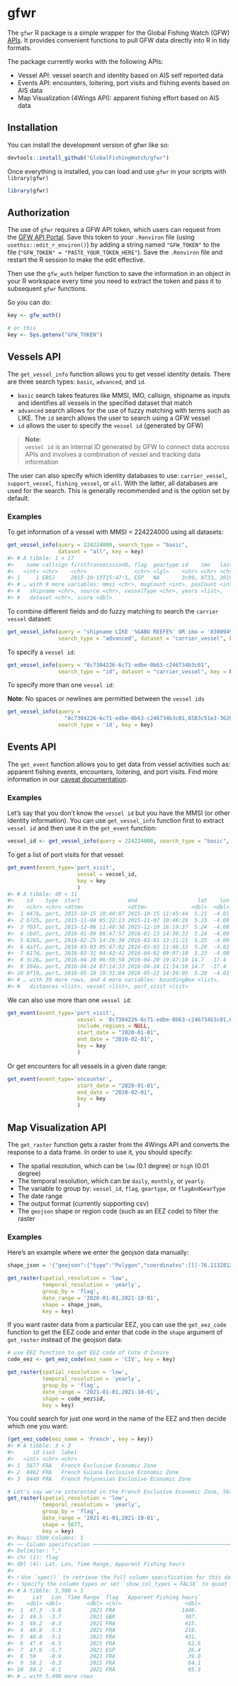 
<!-- README.md is generated from README.Rmd. Please edit that file -->

# gfwr

<!-- badges: start -->
<!-- badges: end -->
<!-- Add link to API documentation page once it's ready-->

The `gfwr` R package is a simple wrapper for the Global Fishing Watch
(GFW) [APIs](https://api-doc.dev.globalfishingwatch.org/#introduction).
It provides convenient functions to pull GFW data directly into R in
tidy formats.

The package currently works with the following APIs:

-   Vessel API: vessel search and identity based on AIS self reported
    data
-   Events API: encounters, loitering, port visits and fishing events
    based on AIS data
-   Map Visualization (4Wings API): apparent fishing effort based on AIS
    data

## Installation

You can install the development version of gfwr like so:

``` r
devtools::install_github("GlobalFishingWatch/gfwr")
```

Once everything is installed, you can load and use `gfwr` in your
scripts with `library(gfwr)`

``` r
library(gfwr)
```

## Authorization

The use of `gfwr` requires a GFW API token, which users can request from
the [GFW API Portal](https://globalfishingwatch.org/ocean-engine/tokens/signup). Save
this token to your `.Renviron` file (using `usethis::edit_r_environ()`) by adding a string
named `"GFW_TOKEN"` to the file (`"GFW_TOKEN" = "PASTE_YOUR_TOKEN_HERE"`). Save 
the `.Renviron` file and restart the R session to make the edit effective.  

Then use the `gfw_auth` helper function to save the information in an object
in your R workspace every time you need to extract the token and pass it
to subsequent `gfwr` functions.

So you can do:

``` r
key <- gfw_auth()

# or this
key <- Sys.getenv("GFW_TOKEN")
```

## Vessels API

The `get_vessel_info` function allows you to get vessel identity
details. There are three search types: `basic`, `advanced`, and `id`.

-   `basic` search takes features like MMSI, IMO, callsign, shipname as
    inputs and identifies all vessels in the specified dataset that
    match
-   `advanced` search allows for the use of fuzzy matching with terms
    such as LIKE. The `id` search allows the user to search using a GFW
    vessel
-   `id` allows the user to specify the `vessel id` (generated by GFW)

> **Note**: <br> `vessel id` is an internal ID generated by GFW to
> connect data accross APIs and involves a combination of vessel and
> tracking data information

The user can also specify which identity databases to use:
`carrier_vessel`, `support_vessel`, `fishing_vessel`, or `all`. With the
latter, all databases are used for the search. This is generally
recommended and is the option set by default.

### Examples

To get information of a vessel with MMSI = 224224000 using all datasets:

``` r
get_vessel_info(query = 224224000, search_type = "basic", 
                dataset = "all", key = key)
#> # A tibble: 1 × 17
#>    name callsign firstTransmissionD… flag  geartype id    imo   lastTransmissio…
#>   <int> <chr>    <chr>               <chr> <lgl>    <chr> <chr> <chr>           
#> 1     1 EBSJ     2015-10-13T15:47:1… ESP   NA       3c99… 8733… 2019-10-15T12:1…
#> # … with 9 more variables: mmsi <chr>, msgCount <int>, posCount <int>,
#> #   shipname <chr>, source <chr>, vesselType <chr>, years <list>,
#> #   dataset <chr>, score <dbl>
```

To combine different fields and do fuzzy matching to search the
`carrier vessel` dataset:

``` r
get_vessel_info(query = "shipname LIKE '%GABU REEFE%' OR imo = '8300949'", 
                search_type = "advanced", dataset = "carrier_vessel", key = key)
```

To specify a `vessel id`:

``` r
get_vessel_info(query = "8c7304226-6c71-edbe-0b63-c246734b3c01", 
                search_type = "id", dataset = "carrier_vessel", key = key)
```

To specify more than one `vessel id`:  

**Note**: No spaces or newlines are permitted between the `vessel ids`  

``` r
get_vessel_info(query = 
                  "8c7304226-6c71-edbe-0b63-c246734b3c01,6583c51e3-3626-5638-866a-f47c3bc7ef7c,71e7da672-2451-17da-b239-857831602eca", 
                search_type = 'id', key = key)
```

## Events API

The `get_event` function allows you to get data from vessel activities
such as: apparent fishing events, encounters, loitering, and port
visits. Find more information in our [caveat
documentation](https://api-doc.dev.globalfishingwatch.org/#data-caveat).

<!-- I don't think we have tested loitering, or encounters yet-->
<!-- #' Base function to get event from API and convert response to data frame -->
<!-- #' -->
<!-- #' @param event_type Type of event to get data of. It can be "port_visit" or "fishing" -->
<!-- #' @param vessel VesselID. How to get this? -->
<!-- #' @param include_regions Whether to include regions? Ask engineering if this can always be false -->
<!-- #' @param start_date Start of date range to search events -->
<!-- #' @param end_date End of date range to search events -->
<!-- #' @param key Authorization token. Can be obtained with gfw_auth function -->

### Examples

Let’s say that you don’t know the `vessel id` but you have the MMSI (or
other identity information). You can use `get_vessel_info` function
first to extract `vessel id` and then use it in the `get_event`
function:

``` r
vessel_id <- get_vessel_info(query = 224224000, search_type = "basic", key = key)$id
```

To get a list of port visits for that vessel:

``` r
get_event(event_type='port_visit',
                      vessel = vessel_id,
                      key = key
                      )
#> # A tibble: 49 × 11
#>    id    type  start               end                   lat    lon regions     
#>    <chr> <chr> <dttm>              <dttm>              <dbl>  <dbl> <list>      
#>  1 4478… port… 2015-10-15 10:40:07 2015-10-15 11:45:44  5.21  -4.01 <named list>
#>  2 b725… port… 2015-11-04 05:22:13 2015-11-07 10:46:28  5.23  -4.00 <named list>
#>  3 f03f… port… 2015-12-06 11:48:38 2015-12-10 16:19:37  5.24  -4.08 <named list>
#>  4 cbd7… port… 2016-01-09 06:47:57 2016-01-13 14:30:33  5.24  -4.00 <named list>
#>  5 6265… port… 2016-02-25 14:26:38 2016-03-01 13:21:21  5.25  -4.00 <named list>
#>  6 4a7f… port… 2016-03-03 05:47:02 2016-03-03 11:46:33  5.20  -4.02 <named list>
#>  7 617d… port… 2016-03-31 04:43:41 2016-04-02 09:07:10  5.23  -4.00 <named list>
#>  8 3c26… port… 2016-04-20 06:50:58 2016-04-20 19:47:10 14.7  -17.4  <named list>
#>  9 104e… port… 2016-04-24 07:14:33 2016-04-24 11:54:59 14.7  -17.4  <named list>
#> 10 8f19… port… 2016-05-18 19:31:04 2016-05-22 14:20:05  5.20  -4.01 <named list>
#> # … with 39 more rows, and 4 more variables: boundingBox <list>,
#> #   distances <list>, vessel <list>, port_visit <list>
```

We can also use more than one `vessel id`:

``` r
get_event(event_type='port_visit',
                      vessel = '8c7304226-6c71-edbe-0b63-c246734b3c01,6583c51e3-3626-5638-866a-f47c3bc7ef7c',
                      include_regions = NULL,
                      start_date = "2020-01-01",
                      end_date = "2020-02-01",
                      key = key
                      )
```

Or get encounters for all vessels in a given date range:

``` r
get_event(event_type='encounter',
                      start_date = "2020-01-01",
                      end_date = "2020-02-01",
                      key = key
                      )
```

## Map Visualization API

The `get_raster` function gets a raster from the 4Wings API and converts
the response to a data frame. In order to use it, you should specify:

-   The spatial resolution, which can be `low` (0.1 degree) or `high`
    (0.01 degree)
-   The temporal resolution, which can be `daily`, `monthly`, or
    `yearly`.
-   The variable to group by: `vessel_id`, `flag`, `geartype`, or
    `flagAndGearType`
-   The date range
-   The output format (currently supporting csv)
-   The `geojson` shape or region code (such as an EEZ code) to filter the raster

### Examples

Here’s an example where we enter the geojson data manually:

``` r
shape_json = '{"geojson":{"type":"Polygon","coordinates":[[[-76.11328125,-26.273714024406416],[-76.201171875,-26.980828590472093],[-76.376953125,-27.527758206861883],[-76.81640625,-28.30438068296276],[-77.255859375,-28.767659105691244],[-77.87109375,-29.152161283318918],[-78.486328125,-29.45873118535532],[-79.189453125,-29.61167011519739],[-79.892578125,-29.6880527498568],[-80.595703125,-29.61167011519739],[-81.5625,-29.382175075145277],[-82.177734375,-29.07537517955835],[-82.705078125,-28.6905876542507],[-83.232421875,-28.071980301779845],[-83.49609375,-27.683528083787756],[-83.759765625,-26.980828590472093],[-83.84765625,-26.35249785815401],[-83.759765625,-25.64152637306576],[-83.583984375,-25.16517336866393],[-83.232421875,-24.447149589730827],[-82.705078125,-23.966175871265037],[-82.177734375,-23.483400654325635],[-81.5625,-23.241346102386117],[-80.859375,-22.998851594142906],[-80.15625,-22.917922936146027],[-79.453125,-22.998851594142906],[-78.662109375,-23.1605633090483],[-78.134765625,-23.40276490540795],[-77.431640625,-23.885837699861995],[-76.9921875,-24.28702686537642],[-76.552734375,-24.846565348219727],[-76.2890625,-25.48295117535531],[-76.11328125,-26.273714024406416]]]}}'

get_raster(spatial_resolution = 'low',
           temporal_resolution = 'yearly',
           group_by = 'flag',
           date_range = '2020-01-01,2021-10-01',
           shape = shape_json,
           key = key)
```

If you want raster data from a particular EEZ, you can use the
`get_eez_code` function to get the EEZ code and enter that code in the
`shape` argument of `get_raster` instead of the geojson data:

``` r
# use EEZ function to get EEZ code of Cote d'Ivoire
code_eez <- get_eez_code(eez_name = 'CIV', key = key)

get_raster(spatial_resolution = 'low',
           temporal_resolution = 'yearly',
           group_by = 'flag',
           date_range = '2021-01-01,2021-10-01',
           shape = code_eez$id,
           key = key)
```

You could search for just one word in the name of the EEZ and then
decide which one you want:

``` r
(get_eez_code(eez_name = 'French', key = key))
#> # A tibble: 3 × 3
#>      id iso3  label                                    
#>   <int> <chr> <chr>                                    
#> 1  5677 FRA   French Exclusive Economic Zone           
#> 2  8462 FRA   French Guiana Exclusive Economic Zone    
#> 3  8440 FRA   French Polynesian Exclusive Economic Zone

# Let's say we're interested in the French Exclusive Economic Zone, 5677
get_raster(spatial_resolution = 'low',
           temporal_resolution = 'yearly',
           group_by = 'flag',
           date_range = '2021-01-01,2021-10-01',
           shape = 5677,
           key = key)
#> Rows: 5500 Columns: 5
#> ── Column specification ────────────────────────────────────────────────────────
#> Delimiter: ","
#> chr (1): flag
#> dbl (4): Lat, Lon, Time Range, Apparent Fishing hours
#> 
#> ℹ Use `spec()` to retrieve the full column specification for this data.
#> ℹ Specify the column types or set `show_col_types = FALSE` to quiet this message.
#> # A tibble: 5,500 × 5
#>      Lat   Lon `Time Range` flag  `Apparent Fishing hours`
#>    <dbl> <dbl>        <dbl> <chr>                    <dbl>
#>  1  47.3  -5.8         2021 FRA                     1446. 
#>  2  49.5  -3.7         2021 GBR                      307. 
#>  3  48.2  -8.3         2021 FRA                      415. 
#>  4  48.8  -5.3         2021 FRA                      218. 
#>  5  48.8  -5.1         2021 FRA                      431. 
#>  6  47.4  -6.5         2021 FRA                       62.6
#>  7  47.9  -5.7         2021 ESP                       26.4
#>  8  50    -0.9         2021 FRA                       39.0
#>  9  50.2  -0.3         2021 FRA                       64.1
#> 10  50.2  -0.1         2021 FRA                       95.3
#> # … with 5,490 more rows
```
